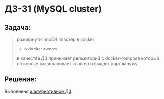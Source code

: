 # ДЗ-31 (MySQL cluster)

## Задача:

> развернуть InnoDB кластер в docker
> * в docker swarm
>
> в качестве ДЗ принимает репозиторий с docker-compose
> который по кнопке разворачивает кластер и выдает порт наружу

## Решение:

Выполнено [альтернативное ДЗ](https://github.com/timlok/ansible-role-xtradb-cluster).